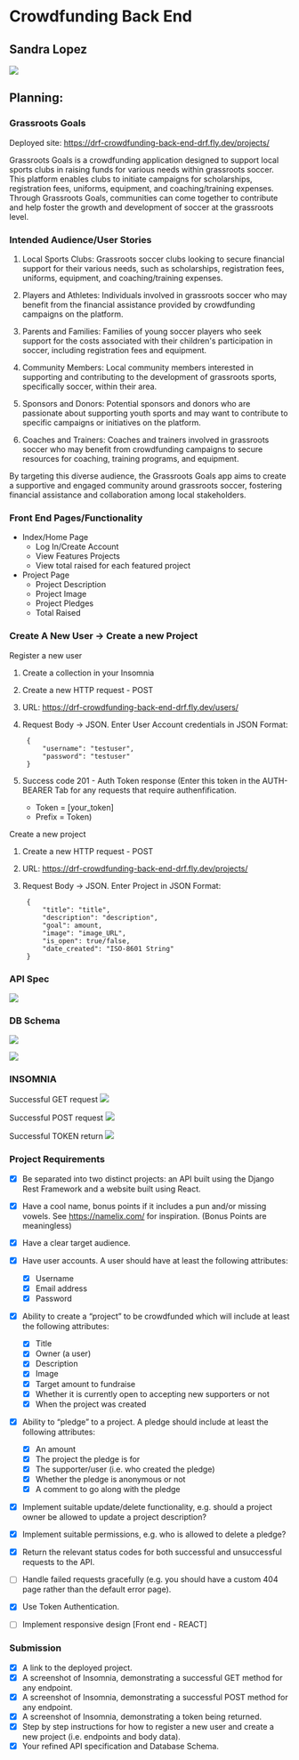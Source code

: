 # Crowdfunding Back End
## Sandra Lopez
![]( crowdfunding/crowdfunding/static/GrassrootsGoalsLogo.png )

## Planning:
### Grassroots Goals

Deployed site: https://drf-crowdfunding-back-end-drf.fly.dev/projects/

Grassroots Goals is a crowdfunding application designed to support local sports clubs in raising funds for various needs within grassroots soccer. This platform enables clubs to initiate campaigns for scholarships, registration fees, uniforms, equipment, and coaching/training expenses. Through Grassroots Goals, communities can come together to contribute and help foster the growth and development of soccer at the grassroots level.

### Intended Audience/User Stories
1. Local Sports Clubs:
Grassroots soccer clubs looking to secure financial support for their various needs, such as scholarships, registration fees, uniforms, equipment, and coaching/training expenses.


2. Players and Athletes:
Individuals involved in grassroots soccer who may benefit from the financial assistance provided by crowdfunding campaigns on the platform.

3. Parents and Families:
Families of young soccer players who seek support for the costs associated with their children's participation in soccer, including registration fees and equipment.

4. Community Members:
Local community members interested in supporting and contributing to the development of grassroots sports, specifically soccer, within their area.

5. Sponsors and Donors:
Potential sponsors and donors who are passionate about supporting youth sports and may want to contribute to specific campaigns or initiatives on the platform.

6. Coaches and Trainers:
Coaches and trainers involved in grassroots soccer who may benefit from crowdfunding campaigns to secure resources for coaching, training programs, and equipment.

By targeting this diverse audience, the Grassroots Goals app aims to create a supportive and engaged community around grassroots soccer, fostering financial assistance and collaboration among local stakeholders.

### Front End Pages/Functionality
- Index/Home Page
    - Log In/Create Account
    - View Features Projects
    - View total raised for each featured project
- Project Page
    - Project Description
    - Project Image
    - Project Pledges
    - Total Raised

### Create A New User -> Create a new Project
Register a new user
1. Create a collection in your Insomnia
2. Create a new HTTP request - POST
3. URL: https://drf-crowdfunding-back-end-drf.fly.dev/users/
4. Request Body -> JSON. Enter User Account credentials in JSON Format:
    
        {
            "username": "testuser",
            "password": "testuser"
        }
5. Success code 201 - Auth Token response (Enter this token in the AUTH-BEARER Tab for any requests that require authenfification. 
   - Token = [your_token]
   - Prefix = Token)

Create a new project
1. Create a new HTTP request - POST
2. URL: https://drf-crowdfunding-back-end-drf.fly.dev/projects/
3. Request Body -> JSON. Enter Project in JSON Format:

        {
            "title": "title",
            "description": "description",
            "goal": amount,
            "image": "image_URL",
            "is_open": true/false,
            "date_created": "ISO-8601 String"
        }

### API Spec

![]( crowdfunding/crowdfunding/static/DRFapi.png )


### DB Schema
![]( crowdfunding/crowdfunding/static/DRFschema.png )

![]( crowdfunding/crowdfunding/static/erd.png )

### INSOMNIA
Successful GET request
![]( crowdfunding/crowdfunding/static/GETprojects.png )

Successful POST request
![]( crowdfunding/crowdfunding/static/POSTpledges.png )

Successful TOKEN return
![]( crowdfunding/crowdfunding/static/returnedtoken.png )



### Project Requirements

 - [x] Be separated into two distinct projects: an API built using the Django Rest Framework and a website built using React.
 - [x] Have a cool name, bonus points if it includes a pun and/or missing vowels. See https://namelix.com/ for inspiration. (Bonus Points are meaningless)
 - [x] Have a clear target audience.
 - [x] Have user accounts. A user should have at least the following attributes: 
   - [x] Username
   - [x] Email address
   - [x] Password
 - [x] Ability to create a “project” to be crowdfunded which will include at least the following attributes:
   - [x] Title
   - [x] Owner (a user)
   - [x] Description
   - [x] Image
   - [x] Target amount to fundraise
   - [x] Whether it is currently open to accepting new supporters or not 
   - [x] When the project was created
 - [x] Ability to “pledge” to a project. A pledge should include at least the following attributes:
   - [x] An amount
   - [x] The project the pledge is for
   - [x] The supporter/user (i.e. who created the pledge) 
   - [x] Whether the pledge is anonymous or not
   - [x] A comment to go along with the pledge
 - [x] Implement suitable update/delete functionality, e.g. should a project owner be allowed to update a project description?
 - [x] Implement suitable permissions, e.g. who is allowed to delete a pledge?
 - [x] Return the relevant status codes for both successful and unsuccessful requests to the API.
 - [ ] Handle failed requests gracefully (e.g. you should have a custom 404 page rather than the default error page).
  
 - [x] Use Token Authentication.
 - [ ] Implement responsive design [Front end - REACT]

### Submission

 - [x] A link to the deployed project.
 - [x] A screenshot of Insomnia, demonstrating a successful GET method for any endpoint.
 - [x] A screenshot of Insomnia, demonstrating a successful POST method for any endpoint.
 - [x] A screenshot of Insomnia, demonstrating a token being returned.
 - [x] Step by step instructions for how to register a new user and create a new project (i.e. endpoints and body data).
 - [x] Your refined API specification and Database Schema.
